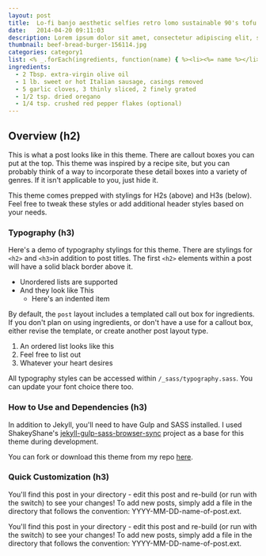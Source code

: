 ```yaml
---
layout: post
title:  Lo-fi banjo aesthetic selfies retro lomo sustainable 90's tofu
date:   2014-04-20 09:11:03
description: Lorem ipsum dolor sit amet, consectetur adipiscing elit, sed do eiusmod tempor incididunt ut labore et dolore magna aliqua. Ut enim ad minim veniam, quis nostrud exercitation ullamco laboris nisi ut aliquip ex ea commodo consequat.
thumbnail: beef-bread-burger-156114.jpg
categories: category1
list: <% _.forEach(ingredients, function(name) { %><li><%= name %></li><% }); %>
ingredients:
  - 2 Tbsp. extra-virgin olive oil
  - 1 lb. sweet or hot Italian sausage, casings removed
  - 5 garlic cloves, 3 thinly sliced, 2 finely grated
  - 1/2 tsp. dried oregano
  - 1/4 tsp. crushed red pepper flakes (optional)
---
```


## Overview (h2)

This is what a post looks like in this theme. There are callout boxes you can put at the top. This theme was inspired by a recipe site, but you can probably think of a way to incorporate these detail boxes into a variety of genres. If it isn't applicable to you, just hide it.

This theme comes prepped with stylings for H2s (above) and H3s (below). Feel free to tweak these styles or add additional header styles based on your needs.

### Typography (h3)

Here's a demo of typography stylings for this theme. There are stylings for `<h2>` and `<h3>`in addition to post titles. The first `<h2>` elements within a post will have a solid black border above it.

* Unordered lists are supported
* And they look like This
  - Here's an indented item

By default, the `post` layout includes a templated call out box for ingredients. If you don't plan on using ingredients, or don't have a use for a callout box, either revise the template, or create another post layout type.

1. An ordered list looks like this
2. Feel free to list out
3. Whatever your heart desires

All typography styles can be accessed within `/_sass/typography.sass`. You can update your font choice there too.

### How to Use and Dependencies (h3)

In addition to Jekyll, you'll need to have Gulp and SASS installed. I used ShakeyShane's [jekyll-gulp-sass-browser-sync](https://github.com/shakyShane/jekyll-gulp-sass-browser-sync) project as a base for this theme during development.

You can fork or download this theme from my repo [here](https://github.com/ninapetrop/a-bon-blog).

### Quick Customization (h3)

You'll find this post in your directory - edit this post and re-build (or run with the switch) to see your changes!
To add new posts, simply add a file in the directory that follows the convention: YYYY-MM-DD-name-of-post.ext.

You'll find this post in your directory - edit this post and re-build (or run with the switch) to see your changes!
To add new posts, simply add a file in the directory that follows the convention: YYYY-MM-DD-name-of-post.ext.
